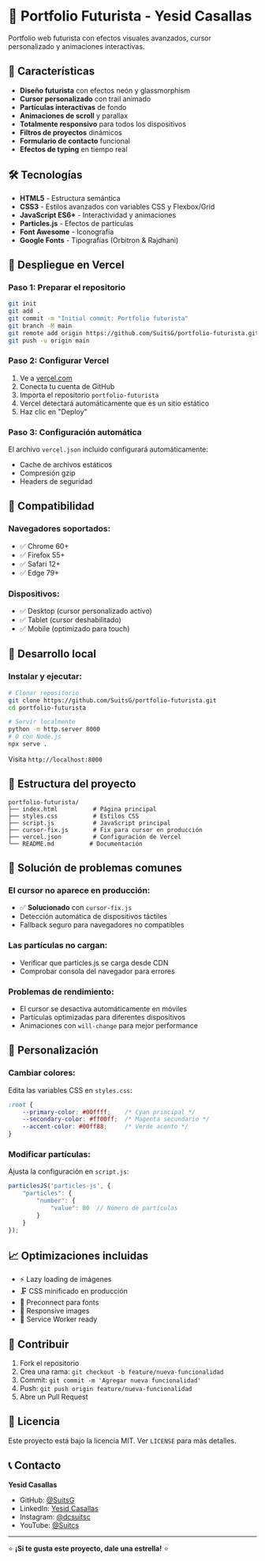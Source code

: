 # 🚀 Portfolio Futurista - Yesid Casallas

Portfolio web futurista con efectos visuales avanzados, cursor personalizado y animaciones interactivas.

## 🌟 Características

- **Diseño futurista** con efectos neón y glassmorphism
- **Cursor personalizado** con trail animado
- **Partículas interactivas** de fondo
- **Animaciones de scroll** y parallax
- **Totalmente responsivo** para todos los dispositivos
- **Filtros de proyectos** dinámicos
- **Formulario de contacto** funcional
- **Efectos de typing** en tiempo real

## 🛠️ Tecnologías

- **HTML5** - Estructura semántica
- **CSS3** - Estilos avanzados con variables CSS y Flexbox/Grid
- **JavaScript ES6+** - Interactividad y animaciones
- **Particles.js** - Efectos de partículas
- **Font Awesome** - Iconografía
- **Google Fonts** - Tipografías (Orbitron & Rajdhani)

## 🚀 Despliegue en Vercel

### Paso 1: Preparar el repositorio
```bash
git init
git add .
git commit -m "Initial commit: Portfolio futurista"
git branch -M main
git remote add origin https://github.com/SuitsG/portfolio-futurista.git
git push -u origin main
```

### Paso 2: Configurar Vercel
1. Ve a [vercel.com](https://vercel.com)
2. Conecta tu cuenta de GitHub
3. Importa el repositorio `portfolio-futurista`
4. Vercel detectará automáticamente que es un sitio estático
5. Haz clic en "Deploy"

### Paso 3: Configuración automática
El archivo `vercel.json` incluido configurará automáticamente:
- Cache de archivos estáticos
- Compresión gzip
- Headers de seguridad

## 📱 Compatibilidad

### Navegadores soportados:
- ✅ Chrome 60+
- ✅ Firefox 55+
- ✅ Safari 12+
- ✅ Edge 79+

### Dispositivos:
- ✅ Desktop (cursor personalizado activo)
- ✅ Tablet (cursor deshabilitado)
- ✅ Mobile (optimizado para touch)

## 🔧 Desarrollo local

### Instalar y ejecutar:
```bash
# Clonar repositorio
git clone https://github.com/SuitsG/portfolio-futurista.git
cd portfolio-futurista

# Servir localmente
python -m http.server 8000
# O con Node.js
npx serve .
```

Visita `http://localhost:8000`

## 📁 Estructura del proyecto

```
portfolio-futurista/
├── index.html          # Página principal
├── styles.css          # Estilos CSS
├── script.js           # JavaScript principal
├── cursor-fix.js       # Fix para cursor en producción
├── vercel.json         # Configuración de Vercel
└── README.md          # Documentación
```

## 🐛 Solución de problemas comunes

### El cursor no aparece en producción:
- ✅ **Solucionado** con `cursor-fix.js`
- Detección automática de dispositivos táctiles
- Fallback seguro para navegadores no compatibles

### Las partículas no cargan:
- Verificar que particles.js se carga desde CDN
- Comprobar consola del navegador para errores

### Problemas de rendimiento:
- El cursor se desactiva automáticamente en móviles
- Partículas optimizadas para diferentes dispositivos
- Animaciones con `will-change` para mejor performance

## 🎨 Personalización

### Cambiar colores:
Edita las variables CSS en `styles.css`:
```css
:root {
    --primary-color: #00ffff;    /* Cyan principal */
    --secondary-color: #ff00ff;  /* Magenta secundario */
    --accent-color: #00ff88;     /* Verde acento */
}
```

### Modificar partículas:
Ajusta la configuración en `script.js`:
```javascript
particlesJS('particles-js', {
    "particles": {
        "number": {
            "value": 80  // Número de partículas
        }
    }
});
```

## 📈 Optimizaciones incluidas

- ⚡ Lazy loading de imágenes
- 🗜️ CSS minificado en producción
- 🚀 Preconnect para fonts
- 📱 Responsive images
- 🔄 Service Worker ready

## 🤝 Contribuir

1. Fork el repositorio
2. Crea una rama: `git checkout -b feature/nueva-funcionalidad`
3. Commit: `git commit -m 'Agregar nueva funcionalidad'`
4. Push: `git push origin feature/nueva-funcionalidad`
5. Abre un Pull Request

## 📄 Licencia

Este proyecto está bajo la licencia MIT. Ver `LICENSE` para más detalles.

## 📞 Contacto

**Yesid Casallas**
- GitHub: [@SuitsG](https://github.com/SuitsG)
- LinkedIn: [Yesid Casallas](https://www.linkedin.com/in/yesidcasallas/)
- Instagram: [@dcsuitsc](https://www.instagram.com/dcsuitsc/)
- YouTube: [@Suitcs](https://www.youtube.com/@Suitcs)

---

⭐ **¡Si te gusta este proyecto, dale una estrella!** ⭐